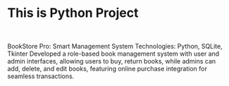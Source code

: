 # This is Python Project
<br>
<p> BookStore Pro: Smart Management System
Technologies: Python, SQLite, Tkinter
Developed a role-based book management system with user and admin interfaces, allowing users to buy, return books, while admins can add, delete, and edit books, featuring online purchase integration for seamless transactions.
</p>